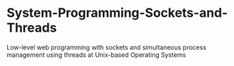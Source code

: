 # System-Programming-Sockets-and-Threads
Low-level web programming with sockets and simultaneous process management using threads at Unix-based Operating Systems
